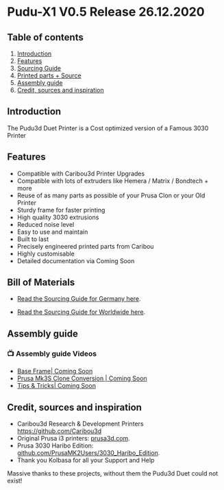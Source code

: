 # Pudu-X1 V0.5  Release 26.12.2020

## Table of contents
  1. [Introduction](#introduction)
  1. [Features](#features)
  1. [Sourcing Guide](#Bill-of-Materials)
  1. [Printed parts + Source](doc/releases.md)
  1. [Assembly guide](#Assembly-guide)
  1. [Credit, sources and inspiration](#credit-sources-and-inspiration)
  
  ## Introduction

The Pudu3d Duet Printer is a Cost optimized version of a Famous 3030 Printer


## Features

  * Compatible with Caribou3d Printer Upgrades 
  * Compatible with lots of extruders like Hemera / Matrix / Bondtech + more 
  * Reuse of as many parts as possible of your Prusa Clon or your Old Printer 
  * Sturdy frame for faster printing
  * High quality 3030 extrusions 
  * Reduced noise level
  * Easy to use and maintain
  * Built to last
  * Precisely engineered printed parts from Caribou
  * Highly customisable
  * Detailed documentation via Coming Soon
  
  
## Bill of Materials

* [Read the Sourcing Guide for Germany here](doc/bom.md).

* [Read the Sourcing Guide for Worldwide here](doc/xworldwide.md).


## Assembly guide

### 📺 Assembly guide Videos

<!-- YOUTUBE:START -->
- [Base Frame| Coming Soon](x)
- [Prusa Mk3S Clone Conversion | Coming Soon](x)
- [Tips & Tricks| Coming Soon](x)
<!-- YOUTUBE:END -->


## Credit, sources and inspiration

  * Caribou3d Research & Development Printers https://github.com/Caribou3d
  * Original Prusa i3 printers: [prusa3d.com](http://www.prusa3d.com).
  * Prusa 3030 Haribo Edition: [github.com/PrusaMK2Users/3030_Haribo_Edition](https://github.com/PrusaMK2Users/3030_Haribo_Edition).
  * Thank you Kolbasa for all your Support and Help
 

Massive thanks to these projects, without them the Pudu3d Duet could not exist!
 
